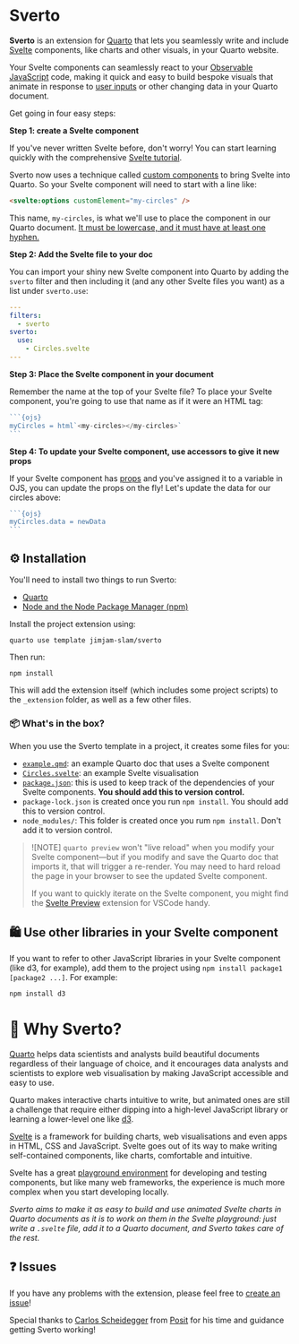 # Sverto

**Sverto** is an extension for [Quarto](https://quarto.org) that lets you seamlessly write and include [Svelte](https://svelte.dev) components, like charts and other visuals, in your Quarto website.

Your Svelte components can seamlessly react to your [Observable JavaScript](https://quarto.org/docs/interactive/ojs/) code, making it quick and easy to build bespoke visuals that animate in response to [user inputs](https://observablehq.com/documentation/inputs/overview) or other changing data in your Quarto document.

Get going in four easy steps:

**Step 1: create a Svelte component**

If you've never written Svelte before, don't worry! You can start learning quickly with the comprehensive [Svelte tutorial](https://svelte.dev/tutorial/svelte/welcome-to-svelte).

Sverto now uses a technique called [custom components](https://svelte.dev/docs/svelte/custom-elements) to bring Svelte into Quarto. So your Svelte component will need to start with a line like:

```html
<svelte:options customElement="my-circles" />
```

This name, `my-circles`, is what we'll use to place the component in our Quarto document. [It must be lowercase, and it must have at least one hyphen.](https://developer.mozilla.org/en-US/docs/Web/API/Web_components/Using_custom_elements#registering_a_custom_element)

**Step 2: Add the Svelte file to your doc**

You can import your shiny new Svelte component into Quarto by adding the `sverto` filter and then including it (and any other Svelte files you want) as a list under `sverto.use`:

```yaml
---
filters:
  - sverto
sverto:
  use:
    - Circles.svelte
---
```

**Step 3: Place the Svelte component in your document**

Remember the name at the top of your Svelte file? To place your Svelte component, you're going to use that name as if it were an HTML tag:

````js
```{ojs}
myCircles = html`<my-circles></my-circles>`
```
````

**Step 4: To update your Svelte component, use accessors to give it new props**

If your Svelte component has [props](https://svelte.dev/tutorial/svelte/declaring-props) and you've assigned it to a variable in OJS, you can update the props on the fly! Let's update the data for our circles above:

````js
```{ojs}
myCircles.data = newData
```
````

## ⚙️ Installation

You'll need to install two things to run Sverto:

- [Quarto](https://quarto.org)
- [Node and the Node Package Manager (npm)](https://nodejs.org)


Install the project extension using:

```
quarto use template jimjam-slam/sverto
```

Then run:

```
npm install
```

This will add the extension itself (which includes some project scripts) to the `_extension` folder, as well as a few other files.

### 📦 What's in the box?

When you use the Sverto template in a project, it creates some files for you:

* [`example.qmd`](./example.qmd): an example Quarto doc that uses a Svelte component
* [`Circles.svelte`](./Circles.svelte): an example Svelte visualisation
* [`package.json`](./package.json): this is used to keep track of the dependencies of your Svelte components. **You should add this to version control.**
* `package-lock.json` is created once you run `npm install`. You should add this to version control.
* `node_modules/`: This folder is created once you rum `npm install`. Don't add it to version control.

> ![NOTE]
> `quarto preview` won't "live reload" when you modify your Svelte component—but if you modify and save the Quarto doc that imports it, that will trigger a re-render. You may need to hard reload the page in your browser to see the updated Svelte component.
> 
> If you want to quickly iterate on the Svelte component, you might find the [Svelte Preview](https://marketplace.visualstudio.com/items?itemName=RafaelMartinez.svelte-preview) extension for VSCode handy.


## 🛍 Use other libraries in your Svelte component

If you want to refer to other JavaScript libraries in your Svelte component (like d3, for example), add them to the project using `npm install package1 [package2 ...]`. For example:

```
npm install d3
```

# 💭 Why Sverto?

[Quarto](https://quarto.org) helps data scientists and analysts build beautiful documents regardless of their language of choice, and it encourages data analysts and scientists to explore web visualisation by making JavaScript accessible and easy to use.

Quarto makes interactive charts intuitive to write, but animated ones are still a challenge that require either dipping into a high-level JavaScript library or learning a lower-level one like [d3](https://d3js.org).

[Svelte](https://svelte.dev) is a framework for building charts, web visualisations and even apps in HTML, CSS and JavaScript. Svelte goes out of its way to make writing self-contained components, like charts, comfortable and intuitive.

Svelte has a great [playground environment](https://svelte.dev/repl) for developing and testing components, but like many web frameworks, the experience is much more complex when you start developing locally.

_Sverto aims to make it as easy to build and use animated Svelte charts in Quarto documents as it is to work on them in the Svelte playground: just write a `.svelte` file, add it to a Quarto document, and Sverto takes care of the rest._

## ❓ Issues

If you have any problems with the extension, please feel free to [create an issue](https://github.com/jimjam-slam/sverto)!

Special thanks to [Carlos Scheidegger](https://github.com/cscheid) from [Posit](https://posit.co) for his time and guidance getting Sverto working!


